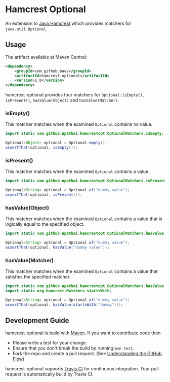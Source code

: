 # Hamcrest Optional
An extension to [Java Hamcrest](https://github.com/hamcrest/JavaHamcrest) which provides matchers for `java.util.Optional`.

## Usage

The artifact available at Maven Central:

```xml
<dependency>
    <groupId>com.github.baev</groupId>
    <artifactId>hamcrest-optional</artifactId>
    <version>1.0</version>
</dependency>
```

hamcrest-optional provides four matchers for `Optional`: `isEmpty()`,
`isPresent()`, `hasValue(Object)` and `hasValue(Matcher)`.

### isEmpty()

This matcher matches when the examined `Optional` contains no value.

```java
import static com.github.npathai.hamcrestopt.OptionalMatchers.isEmpty;

Optional<Object> optional = Optional.empty();
assertThat(optional, isEmpty());
```

### isPresent()

This matcher matches when the examined `Optional` contains a value.

```java
import static com.github.npathai.hamcrestopt.OptionalMatchers.isPresent;

Optional<String> optional = Optional.of("dummy value");
assertThat(optional, isPresent());
```

### hasValue(Object)

This matcher matches when the examined `Optional` contains a value that is
logically equal to the specified object.

```java
import static com.github.npathai.hamcrestopt.OptionalMatchers.hasValue;

Optional<String> optional = Optional.of("dummy value");
assertThat(optional, hasValue("dummy value"));
```

### hasValue(Matcher)

This matcher matches when the examined `Optional` contains a value that
satisfies the specified matcher.

```java
import static com.github.npathai.hamcrestopt.OptionalMatchers.hasValue;
import static org.hamcrest.Matchers.startsWith;

Optional<String> optional = Optional.of("dummy value");
assertThat(optional, hasValue(startsWith("dummy")));
```

## Development Guide

hamcrest-optional is build with [Maven](http://maven.apache.org/). If you want
to contribute code then

* Please write a test for your change.
* Ensure that you don't break the build by running `mvn test`.
* Fork the repo and create a pull request. (See [Understanding the GitHub Flow](https://guides.github.com/introduction/flow/index.html))

hamcrest-optional supports [Travis CI](https://travis-ci.org/) for continuous
integration. Your pull request is automatically build by Travis CI.
